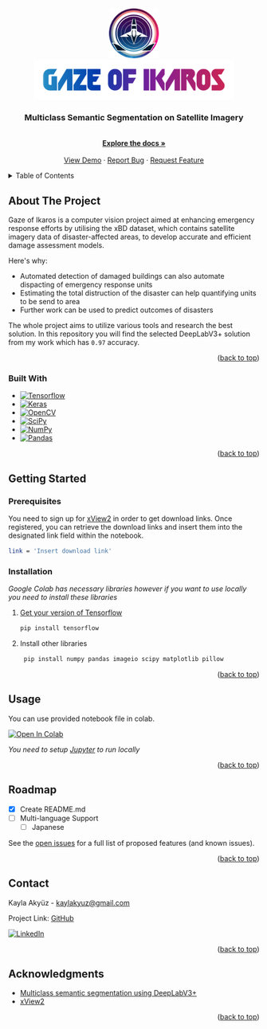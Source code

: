 <a name="readme-top"></a>

<!-- PROJECT LOGO -->
<br />
<div align="center">
  <a href="https://github.com/kaylaa0/gaze-of-ikaros">
    <img src="images/logo.png" alt="Logo" width="100" height="100"><br />
    <img src="images/logo_text.png" alt="Logo" height="80">
  </a>

  <p align="center">
    <h3 align="center">Multiclass Semantic Segmentation on Satellite Imagery</h3>
    <br />
    <a href="https://github.com/kaylaa0/gaze-of-ikaros"><strong>Explore the docs »</strong></a>
    <br />
    <br />
    <a href="https://github.com/kaylaa0/gaze-of-ikaros">View Demo</a>
    ·
    <a href="https://github.com/kaylaa0/gaze-of-ikaros/issues">Report Bug</a>
    ·
    <a href="https://github.com/kaylaa0/gaze-of-ikaros/issues">Request Feature</a>
  </p>
</div>

<!-- TABLE OF CONTENTS -->
<details>
  <summary>Table of Contents</summary>
  <ol>
    <li>
      <a href="#about-the-project">About The Project</a>
      <ul>
        <li><a href="#built-with">Built With</a></li>
      </ul>
    </li>
    <li>
      <a href="#getting-started">Getting Started</a>
      <ul>
        <li><a href="#prerequisites">Prerequisites</a></li>
        <li><a href="#installation">Installation</a></li>
      </ul>
    </li>
    <li><a href="#usage">Usage</a></li>
    <li><a href="#roadmap">Roadmap</a></li>
    <li><a href="#contact">Contact</a></li>
    <li><a href="#acknowledgments">Acknowledgments</a></li>
  </ol>
</details>

<!-- ABOUT THE PROJECT -->
## About The Project

Gaze of Ikaros is a computer vision project aimed at enhancing emergency response efforts by utilising the xBD dataset, which contains satellite imagery data of disaster-affected areas, to develop accurate and efficient damage assessment models.

Here's why:
* Automated detection of damaged buildings can also automate dispacting of emergency response units
* Estimating the total distruction of the disaster can help quantifying units to be send to area
* Further work can be used to predict outcomes of disasters

The whole project aims to utilize various tools and research the best solution. In this repository you will find the selected DeepLabV3+ solution from my work which has `0.97` accuracy.

<p align="right">(<a href="#readme-top">back to top</a>)</p>

### Built With

* [![Tensorflow][Tensorflow.org]][Tensorflow-url]
* [![Keras][Keras.io]][Keras-url]
* [![OpenCV][Opencv.org]][Opencv-url]
* [![SciPy][Scipy.org]][Scipy-url]
* [![NumPy][Numpy.org]][Numpy-url]
* [![Pandas][Pandas.org]][Pandas-url]

<p align="right">(<a href="#readme-top">back to top</a>)</p>

<!-- GETTING STARTED -->
## Getting Started

### Prerequisites

You need to sign up for [xView2](https://xview2.org/) in order to get download links. Once registered, you can retrieve the download links and insert them into the designated link field within the notebook. 
  ```sh
  link = 'Insert download link'
  ```

### Installation

_Google Colab has necessary libraries however if you want to use locally you need to install these libraries_

1. [Get your version of Tensorflow](https://www.tensorflow.org/install)
    ```sh
    pip install tensorflow
    ```
2. Install other libraries
   ```sh
    pip install numpy pandas imageio scipy matplotlib pillow
    ```

<p align="right">(<a href="#readme-top">back to top</a>)</p>

<!-- USAGE EXAMPLES -->
## Usage

You can use provided notebook file in colab.

[![Open In Colab][open-in-colab-shield]][open-in-colab-url]

_You need to setup [Jupyter](https://jupyter.org/) to run locally_

<p align="right">(<a href="#readme-top">back to top</a>)</p>

<!-- ROADMAP -->
## Roadmap
- [x] Create README.md
- [ ] Multi-language Support
    - [ ] Japanese

See the [open issues](https://github.com/kaylaa0/gaze-of-ikaros/issues) for a full list of proposed features (and known issues).

<p align="right">(<a href="#readme-top">back to top</a>)</p>

<!-- LICENSE 
## License
See `LICENSE.txt` for more information.
<p align="right">(<a href="#readme-top">back to top</a>)</p>-->

<!-- CONTACT -->
## Contact

Kayla Akyüz - kaylakyuz@gmail.com

Project Link: [GitHub](https://github.com/kaylaa0/gaze-of-ikaros)

[![LinkedIn][linkedin-shield]][linkedin-url] 

<p align="right">(<a href="#readme-top">back to top</a>)</p>

<!-- ACKNOWLEDGMENTS -->
## Acknowledgments

* [Multiclass semantic segmentation using DeepLabV3+](https://keras.io/examples/vision/deeplabv3_plus/)
* [xView2](https://xview2.org/)

<p align="right">(<a href="#readme-top">back to top</a>)</p>

<!-- MARKDOWN LINKS & IMAGES -->
[linkedin-shield]: https://img.shields.io/badge/-LinkedIn-black.svg?style=for-the-badge&logo=linkedin&colorB=555
[linkedin-url]: https://www.linkedin.com/in/-kayla-/
[product-screenshot]: images/screenshot.png
[Tensorflow.org]: https://img.shields.io/badge/Tensorflow-FFA800?style=for-the-badge&logo=tensorflow&logoColor=white
[Tensorflow-url]: https://www.tensorflow.org/
[Keras.io]: https://img.shields.io/badge/Keras-D00000?style=for-the-badge&logo=keras&logoColor=white
[Keras-url]: https://keras.io/
[Scipy.org]: https://img.shields.io/badge/SciPy-0054A6?style=for-the-badge&logo=scipy&logoColor=white
[Scipy-url]: https://scipy.org/
[Numpy.org]: https://img.shields.io/badge/NumPy-4DABCF?style=for-the-badge&logo=numpy&logoColor=white
[Numpy-url]: https://numpy.org/
[Pandas.org]: https://img.shields.io/badge/Pandas-130654?style=for-the-badge&logo=numpy&logoColor=white
[Pandas-url]: https://pandas.pydata.org/
[Opencv.org]: https://img.shields.io/badge/OpenCV-8ADA67?style=for-the-badge&logo=opencv&logoColor=white
[Opencv-url]: https://opencv.org/
[open-in-colab-shield]: https://colab.research.google.com/assets/colab-badge.svg
[open-in-colab-url]: https://colab.research.google.com/github/kaylaa0/gaze-of-ikaros/blob/main/DeepLabV3.ipynb